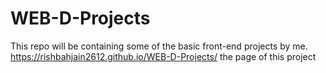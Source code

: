 # WEB-D-Projects
This repo will be containing some of the basic front-end projects by me.
https://rishbahjain2612.github.io/WEB-D-Projects/  the page of this project
